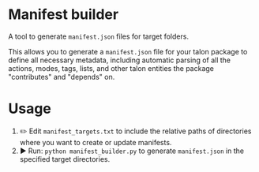 # Manifest builder

A tool to generate `manifest.json` files for target folders.

This allows you to generate a `manifest.json` file for your talon package to define all necessary metadata, including automatic parsing of all the actions, modes, tags, lists, and other talon entities the package "contributes" and "depends" on.

# Usage

1. ✏️ Edit `manifest_targets.txt` to include the relative paths of directories where you want to create or update manifests.
2. ▶️ Run: `python manifest_builder.py` to generate `manifest.json` in the specified target directories.